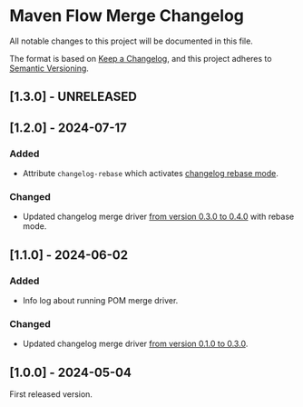 # Maven Flow Merge Changelog

All notable changes to this project will be documented in this file.

The format is based on [Keep a Changelog](https://keepachangelog.com/en/1.1.0/),
and this project adheres to [Semantic Versioning](https://semver.org/spec/v2.0.0.html).

## [1.3.0] - UNRELEASED



## [1.2.0] - 2024-07-17

### Added

- Attribute `changelog-rebase` which activates [changelog rebase mode](https://github.com/maven-flow/changelog-merge-driver/tree/main?tab=readme-ov-file#how-it-works-rebase-mode).

### Changed

- Updated changelog merge driver [from version 0.3.0 to 0.4.0](https://github.com/maven-flow/changelog-merge-driver/blob/main/CHANGELOG.md#040---2024-07-13) with rebase mode.

## [1.1.0] - 2024-06-02

### Added

- Info log about running POM merge driver.

### Changed

- Updated changelog merge driver [from version 0.1.0 to 0.3.0](https://github.com/maven-flow/changelog-merge-driver/blob/main/CHANGELOG.md#030---2024-05-26).

## [1.0.0] - 2024-05-04

First released version.
